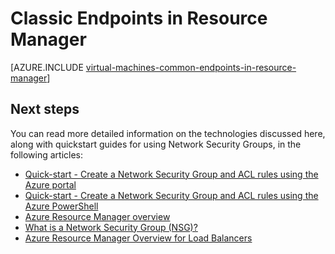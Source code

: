 <properties
    pageTitle="Classic Endpoints in Resource Manager | Azure"
    description="Understand how endpoints from the Classic deployment model are now implemented in Resource Manager using Network Security Groups and ACL rules"
    services="virtual-machines-windows"
    documentationcenter=""
    author="iainfoulds"
    manager="timlt"
    editor="" />
<tags
    ms.assetid="5420a5e6-72a2-4c46-a786-2a2b21bcead4"
    ms.service="virtual-machines-windows"
    ms.devlang="na"
    ms.topic="article"
    ms.tgt_pltfrm="vm-windows"
    ms.workload="infrastructure-services"
    ms.date="10/27/2016"
    wacn.date=""
    ms.author="iainfou" />

# Classic Endpoints in Resource Manager
[AZURE.INCLUDE [virtual-machines-common-endpoints-in-resource-manager](../../includes/virtual-machines-common-endpoints-in-resource-manager.md)]

## Next steps
You can read more detailed information on the technologies discussed here, along with quickstart guides for using Network Security Groups, in the following articles:

* [Quick-start - Create a Network Security Group and ACL rules using the Azure portal](/documentation/articles/virtual-machines-windows-nsg-quickstart-portal/)  
* [Quick-start - Create a Network Security Group and ACL rules using the Azure PowerShell](/documentation/articles/virtual-machines-windows-nsg-quickstart-powershell/)  
* [Azure Resource Manager overview](/documentation/articles/resource-group-overview/)  
* [What is a Network Security Group (NSG)?](/documentation/articles/virtual-networks-nsg/)  
* [Azure Resource Manager Overview for Load Balancers](/documentation/articles/load-balancer-arm/) 

